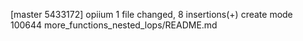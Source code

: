 [master 5433172] opiium
 1 file changed, 8 insertions(+)
 create mode 100644 more_functions_nested_lops/README.md
